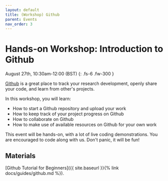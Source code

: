 ```yaml
---
layout: default
title: (Workshop) Github
parent: Events
nav_order: 3
---
```


# Hands-on Workshop: Introduction to Github

August 27th, 10:30am-12:00 (BST)
{: .fs-6 .fw-300 }


[Github](https://github.com) is a great place to track your research development, openly share your code, and learn from other's projects.

In this workshop, you will learn:

- How to start a Github repository and upload your work
- How to keep track of your project progress on Github
- How to collaborate on Github
- How to make use of available resources on Github for your own work

This event will be hands-on, with a lot of live coding demonstrations.
You are encouraged to code along with us.
Don't panic, it will be fun!

## Materials

[Github Tutorial for Beginners]({{ site.baseurl }}{% link docs/guides/github.md %}).
